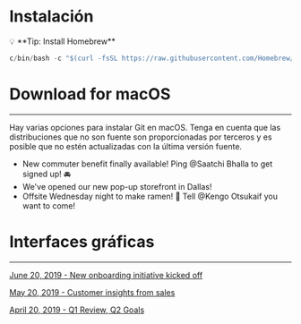 # Instalación

<aside>
💡 **Tip: Install Homebrew**

</aside>

```jsx
c/bin/bash -c "$(curl -fsSL https://raw.githubusercontent.com/Homebrew/install/HEAD/install.sh)"
```

# **Download for macOS**

---

Hay varias opciones para instalar Git en macOS. Tenga en cuenta que las distribuciones que no son fuente son proporcionadas por terceros y es posible que no estén actualizadas con la última versión fuente.

- New commuter benefit finally available! Ping @Saatchi Bhalla to get signed up! 🚘
- We've opened our new pop-up storefront in Dallas!
- Offsite Wednesday night to make ramen! 🍜 Tell @Kengo Otsukaif you want to come!

# Interfaces gráficas

---

[June 20, 2019 - New onboarding initiative kicked off](Instalacio%CC%81n%2031fa5be3774540dcb5fe581861617f7d/June%2020,%202019%20-%20New%20onboarding%20initiative%20kicked%20o%20bf12db62464544cb94fd307cc83ffc5f.md)

[May 20, 2019 - Customer insights from sales ](Instalacio%CC%81n%2031fa5be3774540dcb5fe581861617f7d/May%2020,%202019%20-%20Customer%20insights%20from%20sales%205574151c1f6f44bba87edc63d27ba734.md)

[April 20, 2019 - Q1 Review, Q2 Goals](Instalacio%CC%81n%2031fa5be3774540dcb5fe581861617f7d/April%2020,%202019%20-%20Q1%20Review,%20Q2%20Goals%205de7455ed280452d9f18581c05e75962.md)
